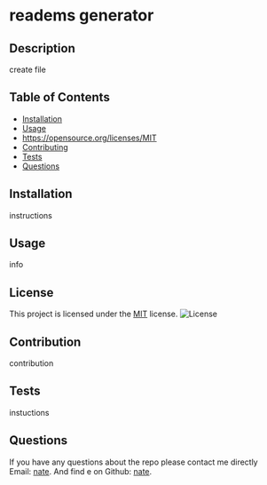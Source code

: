 
  # readems generator

  ## Description
  create file

  ## Table of Contents
  - [Installation](#installation)
  - [Usage](#usage)
  - https://opensource.org/licenses/MIT
  - [Contributing](#contributing)
  - [Tests](#tests)
  - [Questions](#questions)

  ## Installation 
  instructions

  ## Usage 
  info

  ## License
This project is licensed under the [MIT](https://opensource.org/licenses/MIT) license.
  ![License](https://img.shields.io/badge/License-MIT-blue.svg)

  ## Contribution 
  contribution

  ## Tests
  instuctions

  ## Questions
  If you have any questions about the repo please contact me directly  
  Email: [nate](mailto:nate). And find e on 
  Github: [nate](https://github.com/nate).
